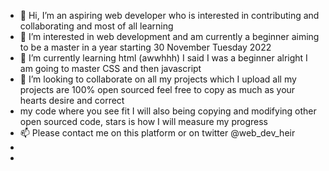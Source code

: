 - 👋 Hi, I’m an aspiring web developer who is interested in contributing and collaborating and most of all learning
- 👀 I’m interested in web development and am currently a beginner aiming to be a master in a year starting 30 November Tuesday 2022
- 🌱 I’m currently learning html (awwhhh) I said I was a beginner alright I am going to master CSS and then javascript
- 💞️ I’m looking to collaborate on all my projects which I upload all my projects are 100% open sourced feel free to copy as much as your hearts desire and correct 
- my code where you see fit I will also being copying and modifying other open sourced code, stars is how I will measure my progress 
- 📫 Please contact me on this platform or on twitter @web_dev_heir 
- 
- 
<!---
Open_Source_Lover is a ✨ special ✨ repository because it is 100% open sourced and built by the me and community members 

--->

